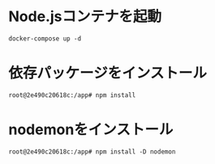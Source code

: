 # Node.jsコンテナを起動
```shell
docker-compose up -d
```

# 依存パッケージをインストール
```shell
root@2e490c20618c:/app# npm install
```

# nodemonをインストール
```shell
root@2e490c20618c:/app# npm install -D nodemon
```
